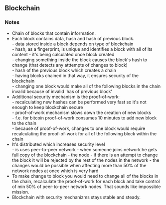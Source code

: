 <h2>Blockchain</h2>



<h3>Notes</h3>
<ul>
  <li>Chain of blocks that contain information.</li>
  <li>Each block contains data, hash and hash of previous block.
    <br>
    - data stored inside a block depends on type of blockchain <br>
    - hash, as a fingerprint, is unique and identifies a block with all of its content - it's being calculated once block created <br>
    - changing something inside the block causes the block's hash to change (that detects any atttempts of changes to block) <br>
    - hash of the previous block which creates a chain <br>
    - having blocks chained in that way, it ensures security of the blockchain <br>
    - changing one block would make all of the following blocks in the chain invalid because of invalid 'has of previous block'
  </li>
  <li>Additional security mechanism is the proof-of-work:
    <br>
    - recalculating new hashes can be performed very fast so it's not enough to keep blockchain secure <br>
    - proof-of-work mechanism slows down the creation of new blocks <br>
    - f.e. for bitcoin proof-of-work consumes 10 minutes to add new block to the chain <br>
    - because of proof-of-work, changes to one block would require recalculating the proof-of-work for all of the following block within the chain <br>
  </li>
  <li>It's distributed which increases security level
    <br>
    - is uses peer-to-peer network 
    - when someone joins network he gets full copy of the blockchain - the node
    - if there is an attempt to change the block it will be rejected by the rest of the nodes in the network
    - the changes would be possible when affecting more than 50% of the network nodes at once which is very hard
  </li>
  <li>To make change to block you would need to change all of the blocks in the chain, recalculate the proof-of-work for each block and take control of min 50% of peer-to-peer network nodes. That sounds like impossible mission.</li>
  <li>Blockchain with security mechanizms stays stable and steady.</li> 
</ul>


